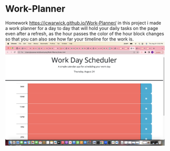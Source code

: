 # Work-Planner
Homework 
https://jcwarwick.github.io/Work-Planner/
in this project i made a work planner for a day to day that will hold your daily tasks on the page even after a refresh, as the hour passes the color of the hour block changes so that you can also see how far your timeline for the work is. 
![image](./Assets/img/Screenshot%202023-08-24%20at%209.32.49%20PM.png)